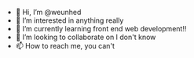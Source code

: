 - 👋 Hi, I’m @weunhed
- 👀 I’m interested in anything really 
- 🌱 I’m currently learning front end web development!!
- 💞️ I’m looking to collaborate on I don't know
- 📫 How to reach me, you can't

